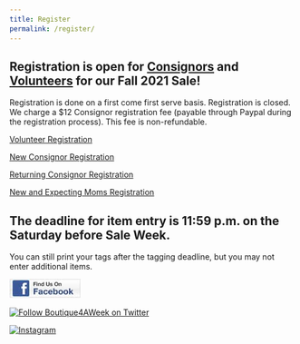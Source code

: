 ```yaml
---
title: Register
permalink: /register/
---
```


## Registration is open for [Consignors](/consignors/) and [Volunteers](/volunteers/) for our Fall 2021 Sale!

Registration is done on a first come first serve basis. Registration is closed. We charge a $12 Consignor registration fee (payable through Paypal during the registration process). This fee is non-refundable.

[Volunteer Registration](https://www.mysalemanager.net/wrk_start.aspx?partnercode=BFAW)

[New Consignor Registration](https://www.mysalemanager.net/reg_start.aspx?partnercode=BFAW&type=new)

[Returning Consignor Registration](https://www.mysalemanager.net/reg_start.aspx?partnercode=BFAW)

[New and Expecting Moms Registration](http://www.mysalemanager.net/mom_start.aspx?partnercode=BFAW)

## The deadline for item entry is 11:59 p.m. on the Saturday before Sale Week.

You can still print your tags after the tagging deadline, but you may not enter additional items.

[![Boutique For A Week Facebook Page](/img/FacebookBadge_SM.jpg)](https://www.facebook.com/BoutiqueForAWeek?ref=br_tf "Visit Our Facebook Page")

[![Follow Boutique4AWeek on Twitter](//twitter-badges.s3.amazonaws.com/follow_us-c.png)](http://www.twitter.com/Boutique4AWeek)

[![Instagram](//badges.instagram.com/static/images/ig-badge-view-24.png)](https://www.instagram.com/boutiqueforaweek/?ref=badge)
